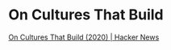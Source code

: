 # On Cultures That Build

[On Cultures That Build (2020) | Hacker News](https://news.ycombinator.com/item?id=38278380)
